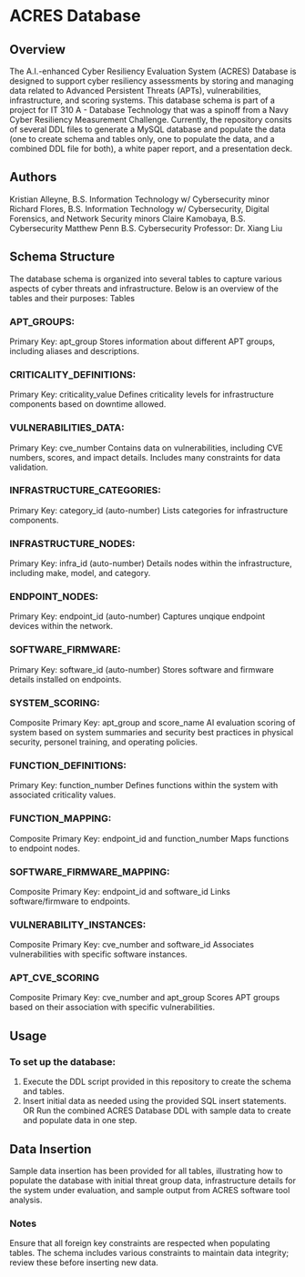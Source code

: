 # ACRES Database

## Overview
The A.I.-enhanced Cyber Resiliency Evaluation System (ACRES) Database is designed to support cyber resiliency assessments by storing and managing data related to Advanced Persistent Threats (APTs), vulnerabilities, infrastructure, and scoring systems. This database schema is part of a project for IT 310 A - Database Technology that was a spinoff from a Navy Cyber Resiliency Measurement Challenge. Currently, the repository consits of several DDL files to generate a MySQL database and populate the data (one to create schema and tables only, one to populate the data, and a combined DDL file for both), a white paper report, and a presentation deck.

## Authors
Kristian Alleyne, B.S. Information Technology w/ Cybersecurity minor
Richard Flores, B.S. Information Technology w/ Cybersecurity, Digital Forensics, and Network Security minors
Claire Kamobaya, B.S. Cybersecurity
Matthew Penn B.S. Cybersecurity
Professor: Dr. Xiang Liu

## Schema Structure
The database schema is organized into several tables to capture various aspects of cyber threats and infrastructure. Below is an overview of the tables and their purposes:
Tables

### APT_GROUPS:
  Primary Key: apt_group
  Stores information about different APT groups, including aliases and descriptions.

### CRITICALITY_DEFINITIONS:
  Primary Key: criticality_value
  Defines criticality levels for infrastructure components based on downtime allowed.

### VULNERABILITIES_DATA:
  Primary Key: cve_number
  Contains data on vulnerabilities, including CVE numbers, scores, and impact details. Includes many constraints for data validation.

### INFRASTRUCTURE_CATEGORIES:
  Primary Key: category_id (auto-number)
  Lists categories for infrastructure components.

### INFRASTRUCTURE_NODES:
  Primary Key: infra_id (auto-number)
  Details nodes within the infrastructure, including make, model, and category.

### ENDPOINT_NODES:
  Primary Key: endpoint_id (auto-number)
  Captures unqique endpoint devices within the network.

### SOFTWARE_FIRMWARE:
  Primary Key: software_id (auto-number)
  Stores software and firmware details installed on endpoints.
  
### SYSTEM_SCORING:
  Composite Primary Key: apt_group and score_name
  AI evaluation scoring of system based on system summaries and security best practices in physical security, personel training, and operating policies.

### FUNCTION_DEFINITIONS:
  Primary Key: function_number
  Defines functions within the system with associated criticality values.

### FUNCTION_MAPPING:
  Composite Primary Key: endpoint_id and function_number
  Maps functions to endpoint nodes.
        
### SOFTWARE_FIRMWARE_MAPPING:
  Composite Primary Key: endpoint_id and software_id
  Links software/firmware to endpoints.

### VULNERABILITY_INSTANCES:
  Composite Primary Key: cve_number and software_id
  Associates vulnerabilities with specific software instances.

### APT_CVE_SCORING
  Composite Primary Key: cve_number and apt_group
  Scores APT groups based on their association with specific vulnerabilities.

## Usage
### To set up the database:
1. Execute the DDL script provided in this repository to create the schema and tables.
2. Insert initial data as needed using the provided SQL insert statements.
   OR
Run the combined ACRES Database DDL with sample data to create and populate data in one step.

## Data Insertion
Sample data insertion has been provided for all tables, illustrating how to populate the database with initial threat group data, infrastructure details for the system under evaluation, and sample output from ACRES software tool analysis.

### Notes
Ensure that all foreign key constraints are respected when populating tables.
The schema includes various constraints to maintain data integrity; review these before inserting new data.
